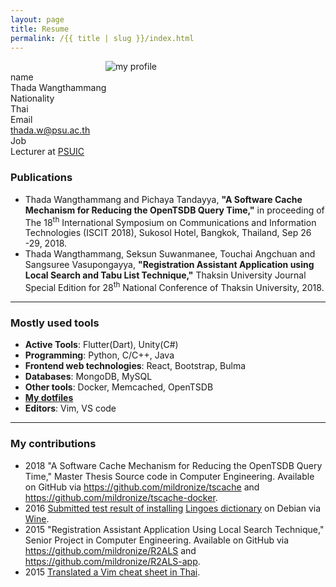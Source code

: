 ```yaml
---
layout: page
title: Resume
permalink: /{{ title | slug }}/index.html
---
```


<div class="row resume-summary">
  <div class="col resume-profile-col">
    <div style="margin: 0 auto; width: 200px" class="resume-profile">
      <img alt="my profile" class="resume-profile" src="{{ site.site_image_prefix }}/my-profile.jpg">
    </div>
  </div>
  <div class="col">
    <div class="resume-card">
      <div class="resume-title">name</div>
      <div class="resume-value">Thada Wangthammang</div>
    </div>
    <div class="resume-card">
      <div class="resume-title">Nationality</div>
      <div class="resume-value">Thai</div>
    </div>
    <div class="resume-card">
      <div class="resume-title">Email</div>
      <div class="resume-value"><a href="mailto:thada.w@psu.ac.th">thada.w@psu.ac.th</a></div>
    </div>
    <div class="resume-card">
      <div class="resume-title">Job</div>
      <div class="resume-value">Lecturer at <a href="https://www.uic.psu.ac.th/" target="blank">PSUIC</a></div>
    </div>
  </div>

</div>


### Publications
- Thada Wangthammang and Pichaya Tandayya, **"A Software Cache Mechanism for Reducing the OpenTSDB Query Time,"** in proceeding of The 18<sup>th</sup> International Symposium on Communications and Information Technologies (ISCIT 2018), Sukosol Hotel, Bangkok, Thailand, Sep 26 -29, 2018.
- Thada Wangthammang, Seksun Suwanmanee, Touchai Angchuan and Sangsuree Vasupongayya, **"Registration Assistant Application using Local Search and Tabu List Technique,"** Thaksin University Journal Special Edition for 28<sup>th</sup> National Conference of Thaksin University, 2018.

----

### Mostly used tools
- **Active Tools**: Flutter(Dart), Unity(C#)
- **Programming**: Python, C/C++, Java
- **Frontend web technologies**: React, Bootstrap, Bulma
- **Databases**: MongoDB, MySQL
- **Other tools**: Docker, Memcached, OpenTSDB
- **[My dotfiles](https://github.com/mildronize/dotfiles)**
- **Editors**: Vim, VS code

----

### My contributions
- 2018 "A Software Cache Mechanism for Reducing the OpenTSDB Query Time," Master Thesis Source code in Computer Engineering. Available on GitHub via <https://github.com/mildronize/tscache> and <https://github.com/mildronize/tscache-docker>. 
- 2016 [Submitted test result of installing](https://appdb.winehq.org/objectManager.php?sClass=version&iId=33492) [Lingoes dictionary](http://www.lingoes.net/) on Debian via [Wine](https://www.winehq.org/). 
- 2015 "Registration Assistant Application Using Local Search Technique," Senior Project in Computer Engineering.
Available on GitHub via <https://github.com/mildronize/R2ALS> and <https://github.com/mildronize/R2ALS-app>. 
- 2015 [Translated a Vim cheat sheet in Thai](http://vim.rtorr.com/lang/th/).